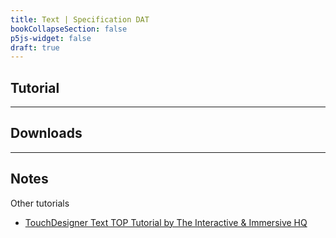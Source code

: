 ```yaml
---
title: Text | Specification DAT
bookCollapseSection: false
p5js-widget: false
draft: true
---
```


## Tutorial

---

## Downloads

---

## Notes

Other tutorials

- [TouchDesigner Text TOP Tutorial by The Interactive & Immersive HQ](https://www.youtube.com/watch?v=1-BZx13Y99E)